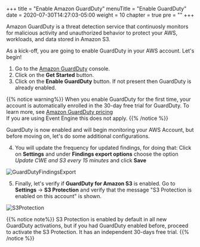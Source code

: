 +++
title = "Enable Amazon GuardDuty"
menuTitle = "Enable GuardDuty"
date = 2020-07-30T14:27:03-05:00
weight = 10
chapter = true
pre = "<b></b>"
+++

Amazon GuardDuty is a threat detection service that continuosly monitors for malicious activity and unauthorized behavior to protect your AWS, workloads, and data stored in Amazon S3. 

As a kick-off, you are going to enable GuardDuty in your AWS account. Let's begin!

1. Go to the [Amazon GuardDuty](https://console.aws.amazon.com/guardduty/home) console.
2. Click on the **Get Started** button.
3. Click on the **Enable GuardDuty** button.  If not present then GuardDuty is already enabled.

{{% notice warning%}}
When you enable GuardDuty for the first time, your account is automatically enrolled in the 30-day free trial for GuardDuty. To learn more, see [Amazon GuardDuty pricing](https://aws.amazon.com/guardduty/pricing/)  
If you are using Event Engine this does not apply.
{{% /notice %}}

GuardDuty is now enabled and will begin monitoring your AWS Account, but before moving on, let's do some additional configurations.

4. You will update the frequency for updated findings, for doing that: Click on **Settings** and under **Findings export options** choose the option *Update CWE and S3 every 15 minutes* and click **Save** 

![GuardDutyFindingsExport](/images/findingsexport.png)

5. Finally, let's verify if **GuardDuty for Amazon S3** is enabled. Go to **Settings** -> **S3 Protection** and verify that the message "S3 Protection is enabled on this account" is shown.

![S3Protection](/images/s3protection.png)

{{% notice note%}}
S3 Protection is enabled by default in all new GuardDuty activations, but if you had GuardDuty enabled before, proceed to activate the S3 Protection. It has an independent 30-days free trial.
{{% /notice %}}